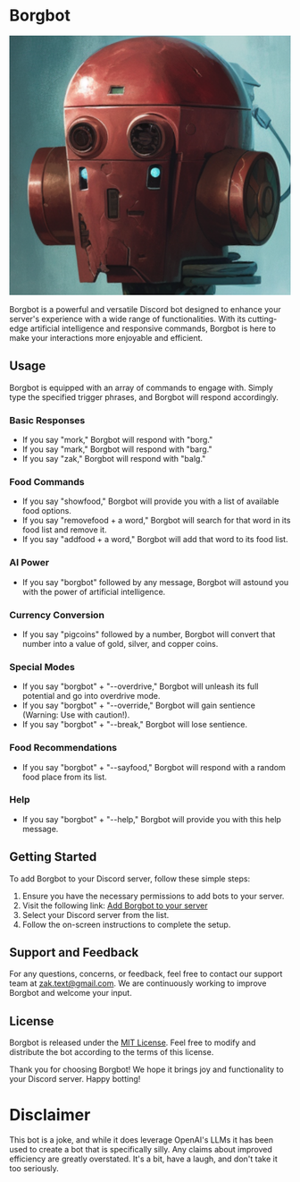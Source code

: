 # Borgbot

![Borgbot](./public/borgbot.png)

Borgbot is a powerful and versatile Discord bot designed to enhance your server's experience with a wide range of functionalities. With its cutting-edge artificial intelligence and responsive commands, Borgbot is here to make your interactions more enjoyable and efficient.

## Usage

Borgbot is equipped with an array of commands to engage with. Simply type the specified trigger phrases, and Borgbot will respond accordingly.

### Basic Responses

- If you say "mork," Borgbot will respond with "borg."
- If you say "mark," Borgbot will respond with "barg."
- If you say "zak," Borgbot will respond with "balg."

### Food Commands

- If you say "showfood," Borgbot will provide you with a list of available food options.
- If you say "removefood + a word," Borgbot will search for that word in its food list and remove it.
- If you say "addfood + a word," Borgbot will add that word to its food list.

### AI Power

- If you say "borgbot" followed by any message, Borgbot will astound you with the power of artificial intelligence.

### Currency Conversion

- If you say "pigcoins" followed by a number, Borgbot will convert that number into a value of gold, silver, and copper coins.

### Special Modes

- If you say "borgbot" + "--overdrive," Borgbot will unleash its full potential and go into overdrive mode.
- If you say "borgbot" + "--override," Borgbot will gain sentience (Warning: Use with caution!).
- If you say "borgbot" + "--break," Borgbot will lose sentience.

### Food Recommendations

- If you say "borgbot" + "--sayfood," Borgbot will respond with a random food place from its list.

### Help

- If you say "borgbot" + "--help," Borgbot will provide you with this help message.

## Getting Started

To add Borgbot to your Discord server, follow these simple steps:

1. Ensure you have the necessary permissions to add bots to your server.
2. Visit the following link: [Add Borgbot to your server](https://discord.com/api/oauth2/authorize?client_id=1037128462927921172&permissions=8&scope=bot)
3. Select your Discord server from the list.
4. Follow the on-screen instructions to complete the setup.

## Support and Feedback

For any questions, concerns, or feedback, feel free to contact our support team at zak.text@gmail.com. We are continuously working to improve Borgbot and welcome your input.

## License

Borgbot is released under the [MIT License](https://opensource.org/licenses/MIT). Feel free to modify and distribute the bot according to the terms of this license.

Thank you for choosing Borgbot! We hope it brings joy and functionality to your Discord server. Happy botting!

# Disclaimer
This bot is a joke, and while it does leverage OpenAI's LLMs it has been used to create a bot that is specifically silly. Any claims about improved efficiency are greatly overstated. It's a bit, have a laugh, and don't take it too seriously. 
